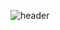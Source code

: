 ![header](https://capsule-render.vercel.app/api?type=waving&color=gradient&customColorList=11&height=300&section=header&text=yakcom&fontSize=80&fontAlignY=35&animation=fadeIn&desc=Welcome%20to%20my%20GitHub%20profile&&fontColor=c9d1d9)


